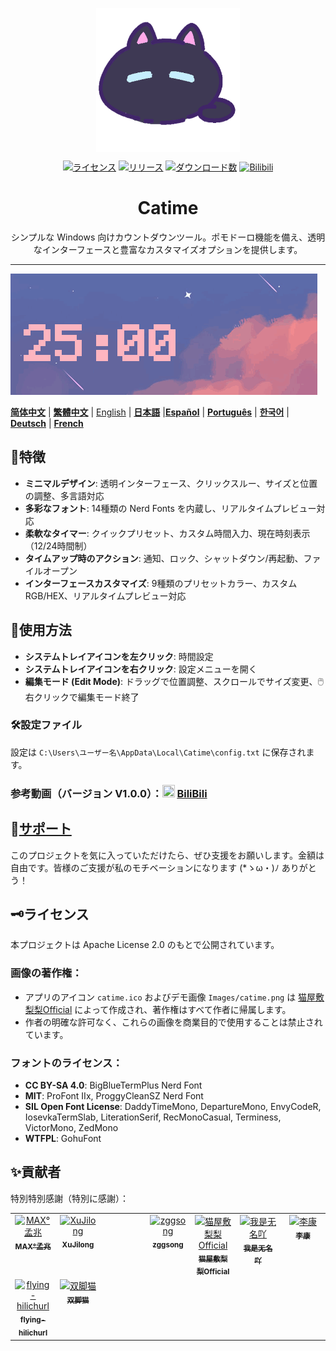 <p align="center">
<a href="https://github.com/vladelaina/Catime" target="_blank">
<img align="center" alt="catime" width="230" src="../Images/catime.png" />
</a>
</p>

<p align="center">
  <a href="https://github.com/vladelaina/Catime/blob/main/LICENSE"><img alt="ライセンス" src="https://img.shields.io/github/license/vladelaina/Catime" /></a>
  <a href="https://github.com/vladelaina/Catime/releases/latest"><img alt="リリース" src="https://img.shields.io/github/release/vladelaina/Catime.svg" /></a>
  <a href="https://github.com/vladelaina/Catime/releases"><img alt="ダウンロード数" src="https://img.shields.io/github/downloads/vladelaina/Catime/total" /></a>
  <a href="https://space.bilibili.com/1862395225"><img alt="Bilibili" src="https://img.shields.io/badge/Bilibili-space-ff69b4?logo=bilibili" /></a>
</p>

<h1 align="center">Catime</h1>

<p align="center">シンプルな Windows 向けカウントダウンツール。ポモドーロ機能を備え、透明なインターフェースと豊富なカスタマイズオプションを提供します。</p>

---

![Catime](../Images/catime.gif)

  [**简体中文**](../README.md) |  [**繁體中文**](README_zh-hant.md) | [English](README-en.md) | [**日本語**](README_ja.md) |[**Español**](README_es.md) | [**Português**](README_pt-br.md) | [**한국어**](README_ko-kr.md) | [**Deutsch**](README_de.md) | [**French**](README_fr.md)

## 🌟特徴

- **ミニマルデザイン**: 透明インターフェース、クリックスルー、サイズと位置の調整、多言語対応
- **多彩なフォント**: 14種類の Nerd Fonts を内蔵し、リアルタイムプレビュー対応
- **柔軟なタイマー**: クイックプリセット、カスタム時間入力、現在時刻表示（12/24時間制）
- **タイムアップ時のアクション**: 通知、ロック、シャットダウン/再起動、ファイルオープン
- **インターフェースカスタマイズ**: 9種類のプリセットカラー、カスタムRGB/HEX、リアルタイムプレビュー対応

## 📑使用方法

- **システムトレイアイコンを左クリック**: 時間設定
- **システムトレイアイコンを右クリック**: 設定メニューを開く
- **編集モード (Edit Mode)**: ドラッグで位置調整、スクロールでサイズ変更、🖱️ 右クリックで編集モード終了

### 🛠️設定ファイル
設定は `C:\Users\ユーザー名\AppData\Local\Catime\config.txt` に保存されます。

### 参考動画（バージョン V1.0.0）：<img src="https://www.bilibili.com/favicon.ico" width="20" height="20"> [BiliBili](https://www.bilibili.com/video/BV1ztFeeQEYP)

## 💖[サポート](../support.md)

このプロジェクトを気に入っていただけたら、ぜひ支援をお願いします。金額は自由です。皆様のご支援が私のモチベーションになります (*ゝω・)ﾉ ありがとう！

## 🗝️ライセンス

本プロジェクトは Apache License 2.0 のもとで公開されています。

### 画像の著作権：
- アプリのアイコン `catime.ico` およびデモ画像 `Images/catime.png` は [猫屋敷梨梨Official](https://space.bilibili.com/26087398) によって作成され、著作権はすべて作者に帰属します。
- 作者の明確な許可なく、これらの画像を商業目的で使用することは禁止されています。

### フォントのライセンス：
- **CC BY-SA 4.0**: BigBlueTermPlus Nerd Font
- **MIT**: ProFont IIx, ProggyCleanSZ Nerd Font
- **SIL Open Font License**: DaddyTimeMono, DepartureMono, EnvyCodeR, IosevkaTermSlab, LiterationSerif, RecMonoCasual, Terminess, VictorMono, ZedMono
- **WTFPL**: GohuFont

## ✨貢献者

特別特別感謝（特別に感謝）：
<table>
  <tbody>
    <tr>
      <td align="center" valign="top" width="14.28%"><a href="https://github.com/MadMaxChow"><img src="https://avatars.githubusercontent.com/u/13810505?v=4" width="100px;" alt="MAX°孟兆"/><br /><sub><b>MAX°孟兆</b></sub></a><br /></td>
      <td align="center" valign="top" width="14.28%"><a href="https://github.com/sumruler"><img src="https://avatars.githubusercontent.com/u/56953545?v=4" width="100px;" alt="XuJilong"/><br /><sub><b>XuJilong</b></sub></a><br /></td>
      <td width="14.28%"></td>
      <td align="center" valign="top" width="14.28%"><a href="https://github.com/ZGGSONG"><img src="https://avatars.githubusercontent.com/u/49741009?v=4" width="100px;" alt="zggsong"/><br /><sub><b>zggsong</b></sub></a><br /></td>
      <td align="center" valign="top" width="14.28%"><a href="https://space.bilibili.com/26087398"><img src="https://i1.hdslb.com/bfs/face/af55083fafbabb7815b09c32adca94139b3ab3f8.webp@240w_240h_1c_1s_!web-avatar-space-header.avif" width="100px;" alt="猫屋敷梨梨Official"/><br /><sub><b>猫屋敷梨梨Official</b></sub></a><br /></td>
      <td align="center" valign="top" width="14.28%"><a href="https://space.bilibili.com/1708573954"><img src="https://i1.hdslb.com/bfs/face/7fe7cfba25dd086f9b4dbb8433b5db237a5ff98b.jpg@240w_240h_1c_1s_!web-avatar-space-header.avif" width="100px;" alt="我是无名吖"/><br /><sub><b>我是无名吖</b></sub></a><br /></td>
      <td align="center" valign="top" width="14.28%"><a href="https://space.bilibili.com/475437261"><img src="https://i0.hdslb.com/bfs/face/a52c54f0098602b2934d828222aaf3895b06c9ec.jpg@240w_240h_1c_1s_!web-avatar-space-header.avif" width="100px;" alt="李康"/><br /><sub><b>李康</b></sub></a><br /></td>
    </tr>
    <tr>
      <td align="center" valign="top" width="14.28%"><a href="https://github.com/flying-hilichurl"><img src="https://avatars.githubusercontent.com/u/187168840?v=4" width="100px;" alt="flying-hilichurl"/><br /><sub><b>flying-hilichurl</b></sub></a><br /></td>
      <td align="center" valign="top" width="14.28%"><a href="https://space.bilibili.com/161061562"><img src="https://i1.hdslb.com/bfs/face/ffbffc12d4cb51d158210f26f45bb1b369eaf730.jpg@240w_240h_1c_1s_!web-avatar-space-header.avif" width="100px;" alt="双脚猫"/><br /><sub><b>双脚猫</b></sub></a><br /></td>
  </tbody>
</table>

